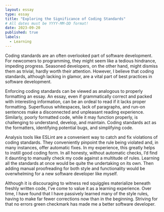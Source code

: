 ```yaml
---
layout: essay
type: essay
title: "Exploring the Significance of Coding Standards"
# All dates must be YYYY-MM-DD format!
date: 2023-09-20
published: true
labels:
  - Learning
---
```

Coding standards are an often overlooked part of software development. For newcomers to programming, they might seem like a tedious hindrance, impeding progress. Seasoned developers, on the other hand, might dismiss them as trivial, hardly worth their attention. However, I believe that coding standards, although lacking in glamor, are a vital part of best practices in software development.

Enforcing coding standards can be viewed as analogous to properly formatting an essay. An essay, even if grammatically correct and packed with interesting information, can be an ordeal to read if it lacks proper formatting. Superfluous whitespaces, lack of paragraphs, and run-on sentences make a disconnected and unpleasant reading experience. Similarly, poorly formatted code, while it may function properly, is challenging to understand, develop, and maintain. Coding standards act as the formatters, identifying potential bugs, and simplifying code.

Analysis tools like ESLint are a convenient way to catch and fix violations of coding standards. They conveniently pinpoint the rule being violated and, in many instances, offer automatic fixes. In my experience, this greatly helps to instill good coding form. In all honesty, without automatic checks, I’d find it daunting to manually check my code against a multitude of rules. Learning all the standards at once would be quite the undertaking on its own. Then adding manual proofreading for both style and functionality would be overwhelming for a new software developer like myself.

Although it is discouraging to witness red squiggles materialize beneath freshly written code, I’ve come to value it as a learning experience. Over time, I have found that I have passively learned many of the style rules, having to make far fewer corrections now than in the beginning. Striving for that no errors green checkmark has made me a better software developer.
